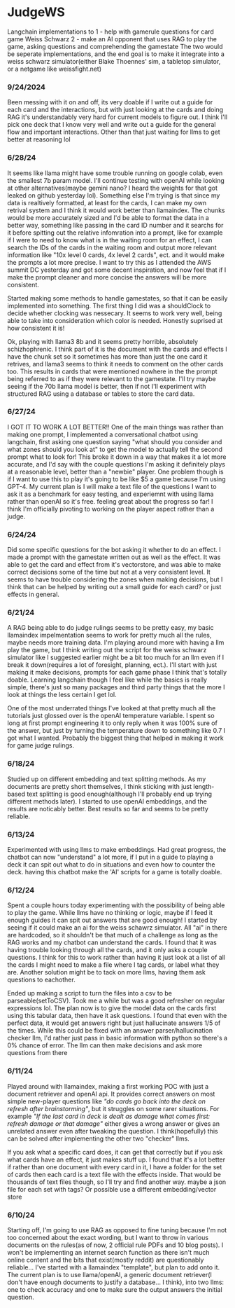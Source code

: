 # JudgeWS
Langchain implementations to 
1 - help with gamerule questions for card game Weiss Schwarz 
2 - make an AI opponent that uses RAG to play the game, asking questions and comprehending the gamestate
The two would be seperate implementations, and the end goal is to make it integrate into a weiss schwarz simulator(either Blake Thoennes' sim, a tabletop simulator, or a netgame like weissfight.net)

### 9/24/2024
Been messing with it on and off, its very doable if I write out a guide for each card and the interactions, but with just looking at the cards and doing RAG it's understandably very hard for current models to figure out. I think I'll pick one deck that I know very well and write out a guide for the general flow and important interactions. Other than that just waiting for llms to get better at reasoning lol
### 6/28/24
It seems like llama might have some trouble running on google colab, even the smallest 7b param model. I'll continue testing with openAI while looking at other alternatives(maybe gemini nano? I heard the weights for that got leaked on github yesterday lol). Something else I'm trying is that since my data is realtively formatted, at least for the cards, I can make my own retrival system and I think it would work better than llamaindex. The chunks would be more accurately sized and I'd be able to format the data in a better way, something like passing in the card ID number and it searchs for it before spitting out the relative infomration into a prompt, like for example if I were to need to know what is in the waiting room for an effect, I can search the IDs of the cards in the waiting room and output more relevant information like "10x level 0 cards, 4x level 2 cards", ect. and it would make the prompts a lot more precise. I want to try this as I attended the AWS summit DC yesterday and got some decent inspiration, and now feel that if I make the prompt cleaner and more concise the answers will be more consistent. 

Started making some methods to handle gamestates, so that it can be easily implemented into something. The first thing I did was a shouldClock to decide whether clocking was nessecary. It seems to work very well, being able to take into consideration which color is needed. Honestly suprised at how consistent it is!

Ok, playing with llama3 8b and it seems pretty horrible, absolutely schizhophrenic. I think part of it is the document with the cards and effects I have the chunk set so it sometimes has more than just the one card it retrives, and llama3 seems to think it needs to comment on the other cards too. This results in cards that were mentioned nowhere in the the prompt being referred to as if they were relevant to the gamestate. I'll try maybe seeing if the 70b llama model is better, then if not I'll experiment with structured RAG using a database or tables to store the card data.
### 6/27/24
I GOT IT TO WORK A LOT BETTER!! One of the main things was rather than making one prompt, I implemented a conversational chatbot using langchain, first asking one question saying "what should you consider and what zones should you look at" to get the model to actually tell the second prompt what to look for! This broke it down in a way that makes it a lot more accurate, and I'd say with the couple questions I'm asking it definitely plays at a reasonable level, better than a "newbie" player. One problem though is if I want to use this to play it's going to be like $5 a game because I'm using GPT-4. My current plan is I will make a text file of the questions I want to ask it as a benchmark for easy testing, and experiemnt with using llama rather than openAI so it's free. feeling great about the progress so far! I think I'm officially pivoting to working on the player aspect rather than a judge.
### 6/24/24
Did some specific questions for the bot asking it whether to do an effect. I made a prompt with the gamestate written out as well as the effect. It was able to get the card and effect from it's vectorstore, and was able to make correct decisions some of the time but not at a very consistent level. It seems to have trouble considering the zones when making decisions, but I think that can be helped by writing out a small guide for each card? or just effects in general.
### 6/21/24
A RAG being able to do judge rulings seems to be pretty easy, my basic llamaindex impelmentation seems to work for pretty much all the rules, maybe needs more training data. I'm playing around more with having a llm play the game, but I think writing out the script for the weiss schwarz simulator like I suggested earlier might be a bit too much for an llm even if I break it down(requires a lot of foresight, planning, ect.). I'll start with just making it make decisions, prompts for each game phase I think that's totally doable. Learning langchain though I feel like while the basics is really simple, there's just so many packages and third party things that the more I look at things the less certain I get lol. 

One of the most underrated things I've looked at that pretty much all the tutorials just glossed over is the openAI temperature variable. I spent so long at first prompt engineering it to only reply when it was 100% sure of the answer, but just by turning the temperature down to something like 0.7 I got what I wanted. Probably the biggest thing that helped in making it work for game judge rulings.
### 6/18/24
Studied up on different embedding and text splitting methods. As my documents are pretty short themselves, I think sticking with just length-based text splitting is good enough(although I'll probably end up trying different methods later). I started to use openAI embeddings, and the results are noticably better. Best results so far and seems to be pretty reliable. 
### 6/13/24
Experimented with using llms to make embeddings. Had great progress, the chatbot can now "understand" a lot more, if I put in a guide to playing a deck it can spit out what to do in situations and even how to counter the deck. having this chatbot make the 'AI' scripts for a game is totally doable.
### 6/12/24
Spent a couple hours today experimenting with the possibility of being able to play the game. While llms have no thinking or logic, maybe if I feed it enough guides it can spit out answers that are good enough! I started by seeing if it could make an ai for the weiss schawrz simulator. All "ai" in there are hardcoded, so it shouldn't be that much of a challenge as long as the RAG works and my chatbot can understand the cards. I found that it was having trouble looking through all the cards, and it only asks a couple questions. I think for this to work rather than having it just look at a list of all the cards I might need to make a file where I tag cards, or label what they are. Another solution might be to tack on more llms, having them ask questions to eachother. 

Ended up making a script to turn the files into a csv to be parseable(setToCSV). Took me a while but was a good refresher on regular expressions lol. The plan now is to give the model data on the cards first using this tabular data, then have it ask questions. I found that even with the perfect data, it would get answers right but just hallucinate answers 1/5 of the times. While this could be fixed with an answer parser/hallucination checker llm, I'd rather just pass in basic information with python so there's a 0% chance of error. The llm can then make decisions and ask more questions from there
### 6/11/24
Played around with llamaindex, making a first working POC with just a document retriever and openAI api. It provides correct answers on most simple new-player questions like *"do cards go back into the deck on refresh after brainstorming"*, but it struggles on some rarer situations. For example *"If the last card in deck is dealt as damage what comes first: refresh damage or that damage"* either gives a wrong answer or gives an unrelated answer even after tweaking the question. I think(hopefully) this can be solved after implementing the other two "checker" llms.

If you ask what a specific card does, it can get that correctly but if you ask what cards have an effect, it just makes stuff up. I found that it's a lot better if rather than one document with every card in it, I have a folder for the set of cards then each card is a text file with the effects inside. That would be thousands of text files though, so I'll try and find another way. maybe a json file for each set with tags? Or possible use a different embedding/vector store
###  6/10/24
Starting off, I'm going to use RAG as opposed to fine tuning because I'm not too concerned about the exact wording, but I want to throw in various documents on the rules(as of now, 2 official rule PDFs and 10 blog posts). I won't be implementing an internet search function as there isn't much online content and the bits that exist(mostly reddit) are questionably reliable... I've started with a llamaindex "template", but plan to add onto it. The current plan is to use llama/openAI, a generic document retriever(I don't have enough documents to justify a database... I think), into two llms: one to check accuracy and one to make sure the output answers the initial question.
